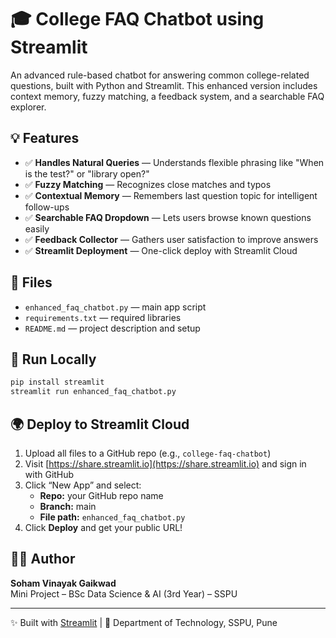 
# 🎓 College FAQ Chatbot using Streamlit

An advanced rule-based chatbot for answering common college-related questions, built with Python and Streamlit. This enhanced version includes context memory, fuzzy matching, a feedback system, and a searchable FAQ explorer.

## 💡 Features

- ✅ **Handles Natural Queries** — Understands flexible phrasing like "When is the test?" or "library open?"
- ✅ **Fuzzy Matching** — Recognizes close matches and typos
- ✅ **Contextual Memory** — Remembers last question topic for intelligent follow-ups
- ✅ **Searchable FAQ Dropdown** — Lets users browse known questions easily
- ✅ **Feedback Collector** — Gathers user satisfaction to improve answers
- ✅ **Streamlit Deployment** — One-click deploy with Streamlit Cloud

## 📂 Files

- `enhanced_faq_chatbot.py` — main app script
- `requirements.txt` — required libraries
- `README.md` — project description and setup

## 🚀 Run Locally

```bash
pip install streamlit
streamlit run enhanced_faq_chatbot.py
```

## 🌍 Deploy to Streamlit Cloud

1. Upload all files to a GitHub repo (e.g., `college-faq-chatbot`)
2. Visit [https://share.streamlit.io](https://share.streamlit.io) and sign in with GitHub
3. Click “New App” and select:
   - **Repo:** your GitHub repo name
   - **Branch:** main
   - **File path:** `enhanced_faq_chatbot.py`
4. Click **Deploy** and get your public URL!

## 🧑‍💻 Author

**Soham Vinayak Gaikwad**  
Mini Project – BSc Data Science & AI (3rd Year) – SSPU

---

✨ Built with [Streamlit](https://streamlit.io) | 🏫 Department of Technology, SSPU, Pune
